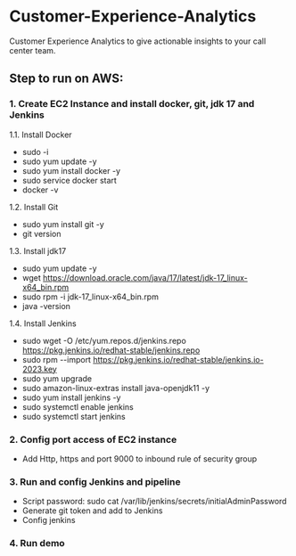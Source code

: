 # Customer-Experience-Analytics
Customer Experience Analytics to give actionable insights to your call center team.

## Step to run on AWS:
### 1. Create EC2 Instance and install docker, git, jdk 17 and Jenkins

1.1. Install Docker
- sudo -i
- sudo yum update -y
- sudo yum install docker -y
- sudo service docker start
- docker -v

1.2. Install Git
- sudo yum install git -y
- git version


1.3. Install jdk17
- sudo yum update -y
- wget https://download.oracle.com/java/17/latest/jdk-17_linux-x64_bin.rpm
- sudo rpm -i jdk-17_linux-x64_bin.rpm
- java -version

1.4. Install Jenkins
- sudo wget -O /etc/yum.repos.d/jenkins.repo https://pkg.jenkins.io/redhat-stable/jenkins.repo
- sudo rpm --import https://pkg.jenkins.io/redhat-stable/jenkins.io-2023.key
- sudo yum upgrade
- sudo amazon-linux-extras install java-openjdk11 -y
- sudo yum install jenkins -y
- sudo systemctl enable jenkins
- sudo systemctl start jenkins

### 2. Config port access of EC2 instance
- Add Http, https and port 9000 to inbound rule of security group

### 3. Run and config Jenkins and pipeline
- Script password: sudo cat /var/lib/jenkins/secrets/initialAdminPassword
- Generate git token and add to Jenkins
- Config jenkins

### 4. Run demo 
